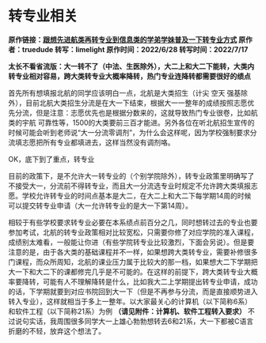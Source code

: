 # 转专业相关
**原作链接：[跟想先进航类再转专业到信息类的学弟学妹普及一下转专业方式](http://tieba.baidu.com/p/7898539620) 原作者：truedude 转写：limelight 原作时间：2022/6/28 转写时间：2022/7/17**

**太长不看省流版：大一转不了（中法、生医除外），大二上和大二下能转，大类内转专业相对容易，跨大类转专业大概率降转，热门专业连降转都需要很好的绩点**

首先所有想填报北航的同学应该明白一点，北航是大类招生（计尖 空天 强基除外），目前北航大类招生分流是在大一下结束，根据大一一整年的成绩按照志愿优先分流，但是注意：志愿优先也是根据分数来的，这就导致热门专业很卷，比如航类的宇航 可靠性等，1500的大类要前三百才能进。另外各位在听北航招生宣传的时候可能会听到老师说“大一分流零调剂”，为什么会这样呢，因为学校强制要求分流填志愿把所有专业都填进去，这样当然没有调剂咯。

OK，底下到了重点，转专业

目前的政策下，是不允许大一转专业的（个别学院除外），转专业政策里明确写了不接受大一，分流前不得转专业，而且大一分流选专业时规定不允许跨大类填报志愿。学校允许转专业的时间点基本是大二，在大二上和大二下每学期14周的时候可以提交转专业申请（大一允许转专业的是大一下第14周）。

相较于有些学校要求转专业必要在本系绩点前百分之几，同时想转过去的专业也要参加考试，北航的转专业政策相对比较宽松，只需要你修了对应学院的准入课程，成绩别太难看，一般能让你进（有些学院转专业比较激烈，下面会另说）。但是要注意的是，由于各大类的基础课程并不一样，如果想跨大类转专业，需要补修很多门课程，而众所周知，北航的课业压力属于比较大的那一档，如果想大二下学期把大一下和大二下的课都修完几乎是不可能的。在这样的前提下，跨大类转专业大概率要降转，可能有人不理解降转是什么，比如我大二上学期提出转专业申请，成功的话，下学期就要到对应书院回到大一下（但是不再参与分流，而是直接顺势进入转入专业），这样就相当于多上一整年。以大家最关心的计算机（以下简称6系）和软件工程（以下简称21系）为例 **（请见附件：计算机、软件工程转入要求）** 不过说句实话，我周围很多同学大一上雄心勃勃想转去6和21系，大一下都被C语言折磨的不轻，放弃这个想法了。




